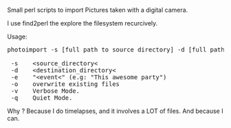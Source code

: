 Small perl scripts to import Pictures taken with a digital camera. 

I use find2perl the explore the filesystem recurcively.

Usage:

<pre>
photoimport -s [full path to source directory] -d [full path to destination directory]

 -s    &lt;source_directory&lt;
 -d    &lt;destination_directory&lt;
 -e    "&lt;event&lt;" (e.g: "This awesome party")
 -o    overwrite existing files
 -v    Verbose Mode.
 -q    Quiet Mode.
</pre>

Why ? Because I do timelapses, and it involves a LOT of files. And because I can.
